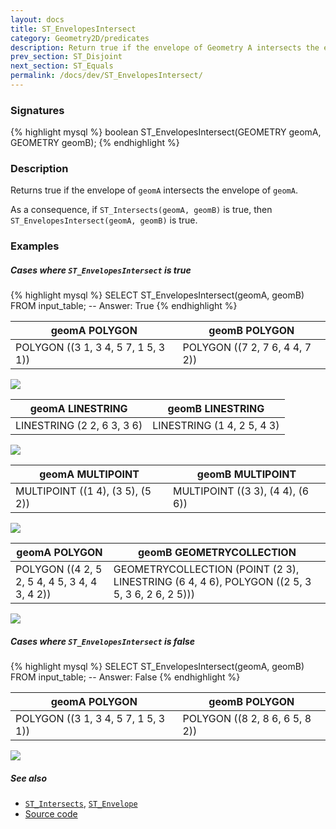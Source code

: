 ```yaml
---
layout: docs
title: ST_EnvelopesIntersect
category: Geometry2D/predicates
description: Return true if the envelope of Geometry A intersects the envelope of Geometry B
prev_section: ST_Disjoint
next_section: ST_Equals
permalink: /docs/dev/ST_EnvelopesIntersect/
---
```


### Signatures

{% highlight mysql %}
boolean ST_EnvelopesIntersect(GEOMETRY geomA, GEOMETRY geomB);
{% endhighlight %}

### Description

Returns true if the envelope of `geomA` intersects the envelope of `geomA`.

As a consequence, if `ST_Intersects(geomA, geomB)` is true, then
`ST_EnvelopesIntersect(geomA, geomB)` is true.

<!-- This function does not seem to be SFS. Is it SQL-MM? -->

### Examples

##### Cases where `ST_EnvelopesIntersect` is true
 
{% highlight mysql %}
SELECT ST_EnvelopesIntersect(geomA, geomB) FROM input_table;
-- Answer:    True
{% endhighlight %}

| geomA POLYGON | geomB POLYGON |
| ----|---- |
| POLYGON ((3 1, 3 4, 5 7, 1 5, 3 1)) | POLYGON ((7 2, 7 6, 4 4, 7 2)) |

<img class="displayed" src="../ST_EnvelopesIntersect_1.png"/>

| geomA LINESTRING | geomB LINESTRING |
| ----|---- |
| LINESTRING (2 2, 6 3, 3 6) | LINESTRING (1 4, 2 5, 4 3) |

<img class="displayed" src="../ST_EnvelopesIntersect_2.png"/>

| geomA MULTIPOINT | geomB MULTIPOINT |
| ----|---- |
| MULTIPOINT ((1 4), (3 5), (5 2)) | MULTIPOINT ((3 3), (4 4), (6 6)) |

<img class="displayed" src="../ST_EnvelopesIntersect_3.png"/>

| geomA POLYGON | geomB GEOMETRYCOLLECTION |
| ----|---- |
| POLYGON ((4 2, 5 2, 5 4, 4 5, 3 4, 4 3, 4 2)) | GEOMETRYCOLLECTION (POINT (2 3), LINESTRING (6 4, 4 6), POLYGON ((2 5, 3 5, 3 6, 2 6, 2 5))) |

<img class="displayed" src="../ST_EnvelopesIntersect_4.png"/>

##### Cases where `ST_EnvelopesIntersect` is false
 
{% highlight mysql %}
SELECT ST_EnvelopesIntersect(geomA, geomB) FROM input_table;
-- Answer:    False
{% endhighlight %}

| geomA POLYGON | geomB POLYGON |
| ----|---- |
| POLYGON ((3 1, 3 4, 5 7, 1 5, 3 1)) | POLYGON ((8 2, 8 6, 6 5, 8 2)) |

<img class="displayed" src="../ST_EnvelopesIntersect_5.png"/>


##### See also

* [`ST_Intersects`](../ST_Intersects), [`ST_Envelope`](../ST_Envelope)
* <a href="https://github.com/irstv/H2GIS/blob/master/h2spatial/src/main/java/org/h2gis/h2spatial/internal/function/spatial/predicates/ST_EnvelopesIntersect.java" target="_blank">Source code</a>
